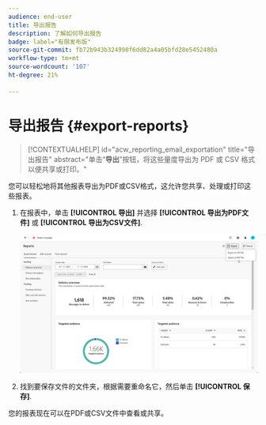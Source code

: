 ```yaml
---
audience: end-user
title: 导出报告
description: 了解如何导出报告
badge: label="有限发布版"
source-git-commit: fb72b943b324990f6dd82a4a05bfd28e5452480a
workflow-type: tm+mt
source-wordcount: '107'
ht-degree: 21%

---
```



# 导出报告 {#export-reports}

>[!CONTEXTUALHELP]
>id="acw_reporting_email_exportation"
>title="导出报告"
>abstract="单击“**导出**”按钮，将这些量度导出为 PDF 或 CSV 格式以便共享或打印。"

您可以轻松地将其他报表导出为PDF或CSV格式，这允许您共享、处理或打印这些报表。

1. 在报表中，单击 **[!UICONTROL 导出]** 并选择 **[!UICONTROL 导出为PDF文件]** 或 **[!UICONTROL 导出为CSV文件]**.

   ![](assets/global_report_export.png)

1. 找到要保存文件的文件夹，根据需要重命名它，然后单击 **[!UICONTROL 保存]**.

您的报表现在可以在PDF或CSV文件中查看或共享。

